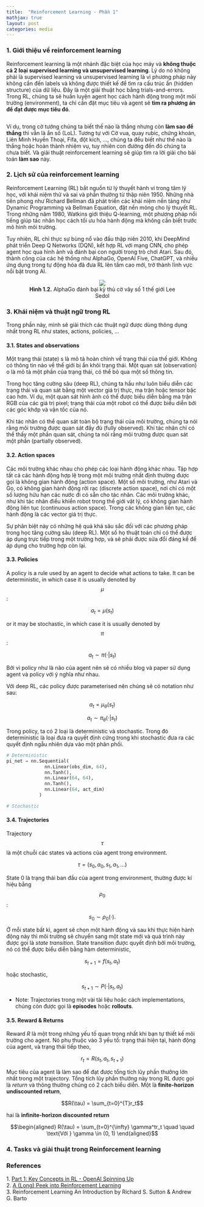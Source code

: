 ```yaml
---
title:  "Reinforcement Learning - Phần 1"
mathjax: true
layout: post
categories: media
---
```



### 1. Giới thiệu về reinforcement learning 

Reinforcement learning là một nhánh đặc biệt của học máy và **không thuộc cả 2 loại supervised learning và unsupervised learning**.  Lý do nó không phải là supervised learning và unsupervised learning là vì phương pháp này không cần đến labels và không được thiết kế để tìm ra cấu trúc ẩn (hidden structure) của dữ liệu. Đây là một giải thuật học bằng trials-and-errors. Trong RL, chúng ta sẽ huấn luyện agent học cách hành động trong một môi trường (environment), ta chỉ cần đặt mục tiêu và agent sẽ **tìm ra phương án để đạt được mục tiêu đó**.  

<figure style="text-align: center">
<img src="https://lilianweng.github.io/posts/2018-02-19-rl-overview/RL_illustration.png" alt="">
</figure>


Ví dụ, trong cờ tướng chúng ta biết thế nào là thắng nhưng còn **làm sao để thắng** thì vẫn là ẩn số (LoL). Tương tự với Cờ vua, quay rubic, chứng khoán, Liên Minh Huyền Thoại, Fifa, đột kích, ..., chúng ta đều biết như thế nào là thắng hoặc hoàn thành nhiệm vụ, tuy nhiên con đường đến đó chúng ta chưa biết. Và giải thuật reinforcement learning sẽ giúp tìm ra lời giải cho bài toán **làm sao** này.  


### 2. Lịch sử của reinforcement learning 

Reinforcement Learning (RL) bắt nguồn từ lý thuyết hành vi trong tâm lý học, với khái niệm thử và sai và phần thưởng từ thập niên 1950. Những nhà tiên phong như Richard Bellman đã phát triển các khái niệm nền tảng như Dynamic Programming và Bellman Equation, đặt nền móng cho lý thuyết RL. Trong những năm 1980, Watkins giới thiệu Q-learning, một phương pháp nổi tiếng giúp tác nhân học cách tối ưu hóa hành động mà không cần biết trước mô hình môi trường.

Tuy nhiên, RL chỉ thực sự bùng nổ vào đầu thập niên 2010, khi DeepMind phát triển Deep Q Networks (DQN), kết hợp RL với mạng CNN, cho phép agent học qua hình ảnh và đánh bại con người trong trò chơi Atari. Sau đó, thành công của các hệ thống như AlphaGo, OpenAI Five, ChatGPT, và nhiều ứng dụng trong tự động hóa đã đưa RL lên tầm cao mới, trở thành lĩnh vực nổi bật trong AI.

<figure style="text-align: center">
<img src="https://s.yimg.com/ny/api/res/1.2/PWLMLHYqmFgzGn_R9VdIzA--/YXBwaWQ9aGlnaGxhbmRlcjt3PTk2MDtoPTU0MDtjZj13ZWJw/https://o.aolcdn.com/hss/storage/midas/64f5c0fa4cd3cdaee7906927a26f3b29/203536496/youtu.be-qUAmTYHEyM8+%287%29-1400.jpg">
<figcaption><b>Hình 1.2.</b> AlphaGo đánh bại kỳ thủ cờ vây số 1 thế giới Lee Sedol </figcaption>
</figure>

### 3. Khái niệm và thuật ngữ trong RL

Trong phần này, mình sẽ giải thích các thuật ngữ được dùng thông dụng nhất trong RL như states, actions, policies, ...

#### 3.1. States and observations

Một trạng thái (state) s là mô tả hoàn chỉnh về trạng thái của thế giới. Không có thông tin nào về thế giới bị ẩn khỏi trạng thái. Một quan sát (observation) o là mô tả một phần của trạng thái, có thể bỏ qua một số thông tin.

Trong học tăng cường sâu (deep RL), chúng ta hầu như luôn biểu diễn các trạng thái và quan sát bằng một vector giá trị thực, ma trận hoặc tensor bậc cao hơn. Ví dụ, một quan sát hình ảnh có thể được biểu diễn bằng ma trận RGB của các giá trị pixel; trạng thái của một robot có thể được biểu diễn bởi các góc khớp và vận tốc của nó.

Khi tác nhân có thể quan sát toàn bộ trạng thái của môi trường, chúng ta nói rằng môi trường được quan sát đầy đủ (fully observed). Khi tác nhân chỉ có thể thấy một phần quan sát, chúng ta nói rằng môi trường được quan sát một phần (partially observed).

#### 3.2. Action spaces

Các môi trường khác nhau cho phép các loại hành động khác nhau. Tập hợp tất cả các hành động hợp lệ trong một môi trường nhất định thường được gọi là không gian hành động (action space). Một số môi trường, như Atari và Go, có không gian hành động rời rạc (discrete action space), nơi chỉ có một số lượng hữu hạn các nước đi có sẵn cho tác nhân. Các môi trường khác, như khi tác nhân điều khiển robot trong thế giới vật lý, có không gian hành động liên tục (continuous action space). Trong các không gian liên tục, các hành động là các vector giá trị thực.

Sự phân biệt này có những hệ quả khá sâu sắc đối với các phương pháp trong học tăng cường sâu (deep RL). Một số họ thuật toán chỉ có thể được áp dụng trực tiếp trong một trường hợp, và sẽ phải được sửa đổi đáng kể để áp dụng cho trường hợp còn lại.

#### 3.3. Policies

A policy is a rule used by an agent to decide what actions to take. It can be deterministic, in which case it is usually denoted by $$\mu$$:

$$a_t = \mu(s_t)$$

or it may be stochastic, in which case it is usually denoted by $$\pi$$:

$$a_t \sim \pi(\cdot|s_t)$$

Bởi vì policy như là não của agent nên sẽ có nhiều blog và paper sử dụng agent và policy với ý nghĩa như nhau. 

Với deep RL, các policy được parameterised nên chúng sẽ có notation như sau:

$$a_t = \mu_\theta(s_t)$$

$$a_t \sim \pi_\theta(\cdot | s_t)$$

Trong policy, ta có 2 loại là deterministic và stochastic. Trong đó deterministic là loại đưa ra quyết định cứng trong khi stochastic đưa ra các quyết định ngẫu nhiên dựa vào một phân phối. 

```python
# Deterministic
pi_net = nn.Sequential(
              nn.Linear(obs_dim, 64),
              nn.Tanh(),
              nn.Linear(64, 64),
              nn.Tanh(),
              nn.Linear(64, act_dim)
            )
```

```python
# Stochastic

```

#### 3.4. Trajectories

Trajectory $$\tau$$ là một chuỗi các states và actions của agent trong environment. 

$$\tau = (s_0, a_0, s_1, a_1, ...)$$

State 0 là trạng thái ban đầu của agent trong environment, thường được kí hiệu bằng $$\rho_0$$:

$$s_0 \sim \rho_0(\cdot).$$

Ở mỗi state bất kì, agent sẽ chọn một hành động và sau khi thực hiện hành động này thì môi trường sẽ chuyển sang một state mới và quá trình này được gọi là _state transition_. State transition được quyết định bởi môi trường, nó có thể được biểu diễn bằng hàm deterministic, 

$$s_{t+1} = f(s_t, a_t)$$

hoặc stochastic, 

$$s_{t+1} \sim P(\cdot|s_t, a_t)$$

* Note: Trajectories trong một vài tài liệu hoặc cách implementations, chúng còn được gọi là **episodes** hoặc **rollouts**. 

#### 3.5. Reward & Returns

Reward $R$ là một trong những yếu tố quan trọng nhất khi bạn tự thiết kế môi trường cho agent. Nó phụ thuộc vào 3 yếu tố: trạng thái hiện tại, hành động của agent, và trạng thái tiếp theo, 

$$r_t = R(s_t, a_t, s_{t+1})$$

Mục tiêu của agent là làm sao để đạt được tổng tích lũy phần thưởng lớn nhất trong một trajectory. Tổng tích lũy phần thưởng này trong RL được gọi là _return_ và thông thường chúng có 2 cách biểu diễn. Một là **finite-horizon undiscounted return**, 

$$R(\tau) = \sum_{t=0}^{T}r_t$$

hai là **infinite-horizon discounted return**

$$\begin{aligned}
R(\tau) = \sum_{t=0}^{\infty} \gamma^tr_t \quad \quad \text{Với } \gamma \in (0, 1)
\end{aligned}$$

### 4. Tasks và giải thuật trong Reinforcement learning

### References
1\. [Part 1: Key Concepts in RL - OpenAI Spinning Up][part1_openai]  
2\. [A (Long) Peek into Reinforcement Learning][lilian_blog]  
3\. Reinforcement Learning An Introduction by Richard S. Sutton & Andrew G. Barto


[part1_openai]: https://spinningup.openai.com/en/latest/spinningup/rl_intro.html
[lilian_blog]: https://lilianweng.github.io/posts/2018-02-19-rl-overview/